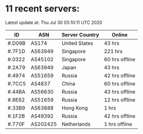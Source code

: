 # 11 recent servers:

Latest update at: Thu Jul 30 05:10:11 UTC 2020

| ID | ASN | Server Country | Online |
| -- | --- | -------------- | ------ |
| #.D09B | AS174 | United States | 43 hrs |
| #.7F1D | AS63949 | Singapore | 221 hrs |
| #.0322 | AS45102 | Singapore | 60 hrs offline |
| #.2A79 | AS63949 | Japan | 43 hrs |
| #.4974 | AS51659 | Russia | 42 hrs offline |
| #.7CC5 | AS4837 | China | 60 hrs offline |
| #.44BA | AS56630 | Russia | 43 hrs offline |
| #.8E62 | AS51659 | Russia | 12 hrs offline |
| #.33B9 | AS63888 | Hong Kong | 1 hrs |
| #.1F2B | AS49392 | Russia | 42 hrs offline |
| #.770F | AS202425 | Netherlands | 1 hrs offline |

